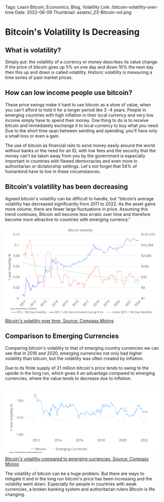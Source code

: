 Tags: Learn Bitcoin, Economics, Blog, Volatility
Link: /bitcoin-volatility-over-time
Date: 2022-06-09
Thumbnail: assets/_23-Bitcoin-vol.png

# Bitcoin's Volatility Is Decreasing
## What is volatility?

Simply put: the volatility of a currency or money describes its value change. If the price of bitcoin goes up 5% on one day and down 10% the next day then this up and down is called volatility. Historic volatility is measuring a time series of past market prices.

## How can low income people use bitcoin?
These price swings make it hard to use bitcoin as a store of value, when you can't afford to hold it for a longer period like 3 -4 years. People in emerging countries with high inflation in their local currency and very low income simply have to spend their money. One thing to do is to receive bitcoin and immediately exchange it to local currency to buy what you need. Due to the short time span between sending and spending, you'll have only a small loss or even a gain. 

The use of bitcoin as financial rails to send money easily around the world without banks or the need for an ID, with low fees and the security that the money can't be taken away from you by the government is especially important in countries with flawed democracies and even more in authoritarian or dictatorship settings. Let's not forget that 54% of humankind have to live in these circumstances.

## Bitcoin's volatility has been decreasing
Agreed bitcoin's volatility can be difficult to handle, but "bitcoin’s average volatility has decreased significantly from 2011 to 2022. As the asset gains more volume, there are fewer large fluctuations in price. Assuming this trend continues, Bitcoin will become less erratic over time and therefore become more attractive to countries with emerging currency."

![](assets/_23-Bitcoin-vol.png)
[Bitcoin's volatility over time, Source: Compass Mining](https://compassmining.io/education/comparing-bitcoins-volatility-to-that-of-other-assets/)


## Comparison to Emerging Currencies

Comparing bitcoin's volatility to that of emerging country currencies we can see that in 2016 and 2020, emerging currencies not only had higher volatility than bitcoin, but the volatility was often created by inflation.

Due to its finite supply of 21 million bitcoin's price tends to swing to the upside in the long run, which gives it an advantage compared to emerging currencies, where the value tends to decrease due to inflation.

![](assets/_23-ECS-BTC-vol.png)
[Bitcoin's volatility compared to emerging currencies, Source: Compass Mining](https://compassmining.io/education/comparing-bitcoins-volatility-to-that-of-other-assets/)

The volatility of bitcoin can be a huge problem. But there are ways to mitigate it and in the long run bitcoin's price has been increasing and the volatility went down. Especially for people in countries with weak currencies, a broken banking system and authoritarian rulers Bitcoin is life changing.